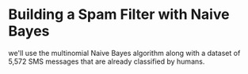 # Building a Spam Filter with Naive Bayes
 we'll use the multinomial Naive Bayes algorithm along with a dataset of 5,572 SMS messages that are already classified by humans.
